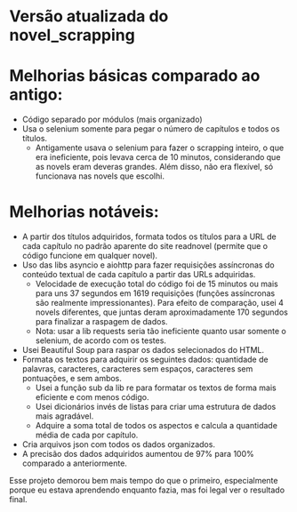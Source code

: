 # Versão atualizada do novel_scrapping

# Melhorias básicas comparado ao antigo:

- Código separado por módulos (mais organizado)
- Usa o selenium somente para pegar o número de capítulos e todos os títulos.
    - Antigamente usava o selenium para fazer o scrapping inteiro, o que era ineficiente, pois levava cerca de 10 minutos, considerando que as novels eram deveras grandes. Além disso, não era flexível, só funcionava nas novels que escolhi.

# Melhorias notáveis:

- A partir dos títulos adquiridos, formata todos os títulos para a URL de cada capítulo no padrão aparente do site readnovel (permite que o código funcione em qualquer novel).
- Uso das libs asyncio e aiohttp para fazer requisições assíncronas do conteúdo textual de cada capítulo a partir das URLs adquiridas.
    - Velocidade de execução total do código foi de 15 minutos ou mais para uns 37 segundos em 1619 requisições (funções assíncronas são realmente impressionantes). Para efeito de comparação, usei 4 novels diferentes, que juntas deram aproximadamente 170 segundos para finalizar a raspagem de dados.
    - Nota: usar a lib requests seria tão ineficiente quanto usar somente o selenium, de acordo com os testes.
- Usei Beautiful Soup para raspar os dados selecionados do HTML.
- Formata os textos para adquirir os seguintes dados: quantidade de palavras, caracteres, caracteres sem espaços, caracteres sem pontuações, e sem ambos.
    - Usei a função sub da lib re para formatar os textos de forma mais eficiente e com menos código.
    - Usei dicionários invés de listas para criar uma estrutura de dados mais agradável.
    - Adquire a soma total de todos os aspectos e calcula a quantidade média de cada por capítulo.
- Cria arquivos json com todos os dados organizados.
- A precisão dos dados adquiridos aumentou de 97% para 100% comparado a anteriormente.

Esse projeto demorou bem mais tempo do que o primeiro, especialmente porque eu estava aprendendo enquanto fazia, mas foi legal ver o resultado final.
